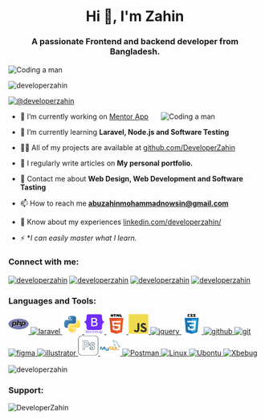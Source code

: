 <h1 align="center">Hi 👋, I'm Zahin</h1>
<h3 align="center">A passionate Frontend and backend developer from Bangladesh.</h3>
<img align="center" alt="Coding a man" src="https://visme.co/blog/wp-content/uploads/2020/02/header.gif" alt="">

<p align="left"> <img src="https://komarev.com/ghpvc/?username=developerzahin&label=Profile%20views&color=0e75b6&style=flat" alt="developerzahin" /> </p>

<p align="left"> <a href="https://www.linkedin.com/in/developerzahin/" target="blank"><img src="https://img.shields.io/twitter/follow/developerzahin?logo=linkedin&style=for-the-badge" alt="@developerzahin" /></a> </p>

<img align="right" alt="Coding a man" width="200" src="https://user-images.githubusercontent.com/74038190/212284087-bbe7e430-757e-4901-90bf-4cd2ce3e1852.gif" alt="">


- 🔭 I’m currently working on [Mentor App](https://github.com/DeveloperZahin/Mentor-app)

- 🌱 I’m currently learning **Laravel, Node.js and Software Testing**

- 👨‍💻 All of my projects are available at [github.com/DeveloperZahin](https://github.com/DeveloperZahin?tab=repositories)

- 📝 I regularly write articles on **My personal portfolio.**

- 💬 Contact me about **Web Design, Web Development and Software Tasting**

- 📫 How to reach me **abuzahinmohammadnowsin@gmail.com**

- 📄 Know about my experiences [linkedin.com/developerzahin/](https://www.linkedin.com/in/developerzahin/)

- ⚡ **I can easily master what I learn.*

<h3 align="left">Connect with me:</h3>
<p align="left">
<a href="https://linkedin.com/in/developerzahin" target="blank"><img align="center" src="https://raw.githubusercontent.com/rahuldkjain/github-profile-readme-generator/master/src/images/icons/Social/linked-in-alt.svg" alt="developerzahin" height="30" width="40" /></a>
<a href="https://fb.com/developerzahin" target="blank"><img align="center" src="https://raw.githubusercontent.com/rahuldkjain/github-profile-readme-generator/master/src/images/icons/Social/facebook.svg" alt="developerzahin" height="30" width="40" /></a>
<a href="https://instagram.com/developerzahin" target="blank"><img align="center" src="https://raw.githubusercontent.com/rahuldkjain/github-profile-readme-generator/master/src/images/icons/Social/instagram.svg" alt="developerzahin" height="30" width="40" /></a>
<a href="https://www.youtube.com/c/developerzahin" target="blank"><img align="center" src="https://raw.githubusercontent.com/rahuldkjain/github-profile-readme-generator/master/src/images/icons/Social/youtube.svg" alt="developerzahin" height="30" width="40" /></a>
</p>

<h3 align="left">Languages and Tools:</h3>
<p align="left">
  <a href="https://www.php.net" target="_blank" > <img src="https://raw.githubusercontent.com/devicons/devicon/master/icons/php/php-original.svg" alt="php" width="40" height="40"/> </a>
  <a href="https://laravel.com/" target="_blank" > <img src="https://upload.wikimedia.org/wikipedia/commons/thumb/9/9a/Laravel.svg/800px-Laravel.svg.png" alt="laravel" width="40" height="40"/> </a>
  <a href="https://www.python.org" target="_blank" > <img src="https://raw.githubusercontent.com/devicons/devicon/master/icons/python/python-original.svg" alt="python" width="40" height="40"/> </a>
  <a href="https://getbootstrap.com" target="_blank" > <img src="https://raw.githubusercontent.com/devicons/devicon/master/icons/bootstrap/bootstrap-plain-wordmark.svg" alt="bootstrap" width="40" height="40"/> </a>
  <a href="https://www.w3.org/html/" target="_blank" > <img src="https://raw.githubusercontent.com/devicons/devicon/master/icons/html5/html5-original-wordmark.svg" alt="html5" width="40" height="40"/> </a>
  <a href="https://developer.mozilla.org/en-US/docs/Web/JavaScript" target="_blank" > <img src="https://raw.githubusercontent.com/devicons/devicon/master/icons/javascript/javascript-original.svg" alt="javascript" width="40" height="40"/> </a>
  <a href="https://jquery.com/" target="_blank" > <img src="https://upload.wikimedia.org/wikipedia/en/thumb/9/9e/JQuery_logo.svg/1920px-JQuery_logo.svg.png" alt="jquery" width="60" height="40"/> </a>
  <a href="https://www.w3schools.com/css/" target="_blank" > <img src="https://raw.githubusercontent.com/devicons/devicon/master/icons/css3/css3-original-wordmark.svg" alt="css3" width="40" height="40"/> </a> 
  <a href="https://github.com/" target="_blank" > <img src="https://upload.wikimedia.org/wikipedia/commons/thumb/c/c2/GitHub_Invertocat_Logo.svg/1024px-GitHub_Invertocat_Logo.svg.png" alt="github" width="40" height="40"/> </a>
  <a href="https://git-scm.com/" target="_blank" > <img src="https://www.vectorlogo.zone/logos/git-scm/git-scm-icon.svg" alt="git" width="40" height="40"/> </a> 
  <a href="https://www.figma.com/" target="_blank" > <img src="https://www.vectorlogo.zone/logos/figma/figma-icon.svg" alt="figma" width="40" height="40"/> </a>
  <a href="https://www.adobe.com/in/products/illustrator.html" target="_blank" > <img src="https://www.vectorlogo.zone/logos/adobe_illustrator/adobe_illustrator-icon.svg" alt="illustrator" width="40" height="40"/> </a>
  <a href="https://www.photoshop.com/en" target="_blank" > <img src="https://raw.githubusercontent.com/devicons/devicon/master/icons/photoshop/photoshop-line.svg" alt="photoshop" width="40" height="40"/> </a>
  <a href="https://www.mysql.com/" target="_blank" > <img src="https://raw.githubusercontent.com/devicons/devicon/master/icons/mysql/mysql-original-wordmark.svg" alt="mysql" width="40" height="40"/> </a> 
  <a href="https://www.postman.com/" target="_blank"> <img src="https://cdn.worldvectorlogo.com/logos/postman.svg" alt="Postman" width="40" height="40"/> </a>
  <a href="https://www.linux.org/" target="_blank"> <img src="https://upload.wikimedia.org/wikipedia/commons/3/35/Tux.svg" alt="Linux" width="40" height="40"/> </a>
  <a href="https://ubuntu.com/" target="_blank"> <img src="https://upload.wikimedia.org/wikipedia/commons/9/9e/UbuntuCoF.svg" alt="Ubontu" width="40" height="40"/> </a>
  <a href="https://xdebug.org/" target="_blank"> <img src="https://upload.wikimedia.org/wikipedia/commons/thumb/c/c3/Xdebug_Logo.svg/1280px-Xdebug_Logo.svg.png" alt="Xbebug" width="60" height="30"/> </a>
</p>

<p><img align="center" src="https://github-readme-stats.vercel.app/api/top-langs?username=developerzahin&show_icons=true&locale=en&layout=compact" alt="developerzahin" /></p>


<h3 align="left">Support:</h3>
<p><a href="https://www.buymeacoffee.com/DeveloperZahin"> <img align="left" src="https://cdn.buymeacoffee.com/buttons/v2/default-yellow.png" height="50" width="210" alt="DeveloperZahin" /></a></p><br><br>

